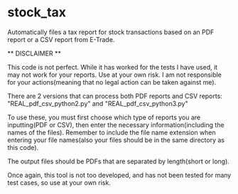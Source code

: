# stock_tax
Automatically files a tax report for stock transactions based on an PDF report or a CSV report from E-Trade.

** DISCLAIMER **

This code is not perfect. While it has worked for the tests I have used, it may not work for your reports. Use at your own risk. I am not responsible for your actions(meaning that no legal action can be taken against me).


There are 2 versions that can process both PDF reports and CSV reports: "REAL_pdf_csv_python2.py" and "REAL_pdf_csv_python3.py"

To use these, you must first choose which type of reports you are inputting(PDF or CSV), then enter the necessary information(including the names of the files). Remember to include the file name extension when entering your file names(also your files should be in the same directory as this code).

The output files should be PDFs that are separated by length(short or long).

Once again, this tool is not too developed, and has not been tested for many test cases, so use at your own risk.
